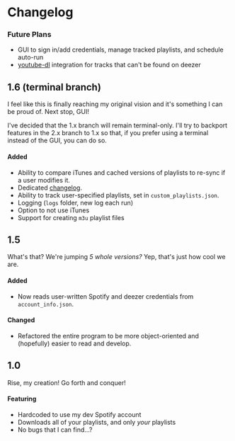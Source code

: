 # Changelog

### Future Plans

 - GUI to sign in/add credentials, manage tracked playlists, and schedule auto-run
 - [youtube-dl](https://youtube-dl.org/) integration for tracks that can't be found on deezer

## 1.6 (terminal branch)

I feel like this is finally reaching my original vision and it's something I can be proud of. Next stop, GUI!

I've decided that the 1.x branch will remain terminal-only. I'll try to backport features in the 2.x branch to 1.x so that, if you prefer using a terminal instead of the GUI, you can do so.

#### Added

 - Ability to compare iTunes and cached versions of playlists to re-sync if a user modifies it.
 - Dedicated [changelog](CHANGELOG.md).
 - Ability to track user-specified playlists, set in `custom_playlists.json`.
 - Logging (`logs` folder, new log each run)
 - Option to not use iTunes
 - Support for creating `m3u` playlist files

## 1.5

What's that? We're jumping *5 whole versions?* Yep, that's just how cool we are.

#### Added

 - Now reads user-written Spotify and deezer credentials from `account_info.json`.

#### Changed

 - Refactored the entire program to be more object-oriented and (hopefully) easier to read and develop.

## 1.0

Rise, my creation! Go forth and conquer!

#### Featuring

 - Hardcoded to use my dev Spotify account
 - Downloads all of your playlists, and only *your* playlists
 - No bugs that I can find...?
